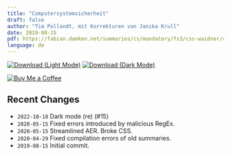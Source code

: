 ```yaml
---
title: "Computersystemsicherheit"
draft: false
author: "Tim Pollandt, mit Korrekturen von Janika Krull"
date: 2019-08-15
pdf: https://fabian.damken.net/summaries/cs/mandatory/fs3/css-waidner/css-waidner-summary.pdf
language: de
---
```


[![Download (Light Mode)](/download.png)](css-waidner-summary.pdf)
[![Download (Dark Mode)](/download-dark.png)](css-waidner-summary-dark.pdf)

[![Buy Me a Coffee](/kofi.png)](https://ko-fi.com/fdamken)

## Recent Changes
- `2022-10-18` Dark mode (re) (#15)
- `2020-05-15` Fixed errors introduced by malicious RegEx.
- `2020-05-15` Streamlined AER. Broke CSS.
- `2020-04-29` Fixed compilation errors of old summaries.
- `2019-08-15` Initial commit.
